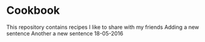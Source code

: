 # Cookbook
This repository contains recipes I like to share with my friends
Adding a new sentence
Another a new sentence
18-05-2016